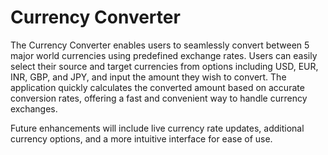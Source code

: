 # Currency Converter

The Currency Converter enables users to seamlessly convert between 5 major world currencies using predefined exchange rates. Users can easily select their source and target currencies from options including USD, EUR, INR, GBP, and JPY, and input the amount they wish to convert. The application quickly calculates the converted amount based on accurate conversion rates, offering a fast and convenient way to handle currency exchanges.

Future enhancements will include live currency rate updates, additional currency options, and a more intuitive interface for ease of use.
